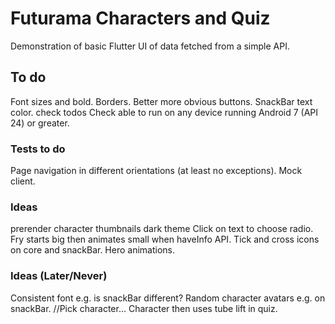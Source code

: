 # Futurama Characters and Quiz

Demonstration of basic Flutter UI of data fetched from a simple API.

## To do

Font sizes and bold.
Borders.
Better more obvious buttons.
SnackBar text color.
check todos
Check able to run on any device running Android 7 (API 24) or greater.

### Tests to do

Page navigation in different orientations (at least no exceptions). 
Mock client.

### Ideas

prerender character thumbnails
dark theme
Click on text to choose radio.
Fry starts big then animates small when haveInfo API.
Tick and cross icons on core and snackBar.
Hero animations.

### Ideas (Later/Never)

Consistent font e.g. is snackBar different?
Random character avatars e.g. on snackBar.
//Pick character... Character then uses tube lift in quiz.

